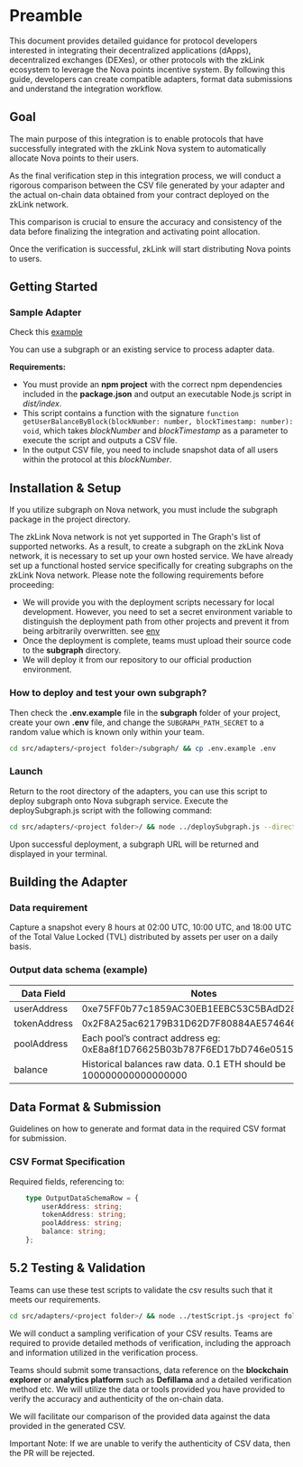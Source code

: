 # Preamble
This document provides detailed guidance for protocol developers interested in integrating their decentralized applications (dApps), decentralized exchanges (DEXes), or other protocols with the zkLink ecosystem to leverage the Nova points incentive system. By following this guide, developers can create compatible adapters, format data submissions and understand the integration workflow.

## Goal
The main purpose of this integration is to enable protocols that have successfully integrated with the zkLink Nova system to automatically allocate Nova points to their users.

As the final verification step in this integration process, we will conduct a rigorous comparison between the CSV file generated by your adapter and the actual on-chain data obtained from your contract deployed on the zkLink network.

This comparison is crucial to ensure the accuracy and consistency of the data before finalizing the integration and activating point allocation.

Once the verification is successful, zkLink will start distributing Nova points to users.

## Getting Started

### Sample Adapter
Check this [example](./example/)

You can use a subgraph or an existing service to process adapter data.

**Requirements:**
- You must provide an **npm project** with the correct npm dependencies included in the **package.json** and output an executable Node.js script in _dist/index_.
- This script contains a function with the signature `function getUserBalanceByBlock(blockNumber: number, blockTimestamp: number): void`, which takes *blockNumber* and *blockTimestamp* as a parameter to execute the script and outputs a CSV file.
- In the output CSV file, you need to include snapshot data of all users within the protocol at this *blockNumber*.

## Installation & Setup
If you utilize subgraph on Nova network, you must include the subgraph package in the project directory.

The zkLink Nova network is not yet supported in The Graph's list of supported networks. As a result, to create a subgraph on the zkLink Nova network, it is necessary to set up your own hosted service. We have already set up a functional hosted service specifically for creating subgraphs on the zkLink Nova network. Please note the following requirements before proceeding:

- We will provide you with the deployment scripts necessary for local development. However, you need to set a secret environment variable to distinguish the deployment path from other projects and prevent it from being arbitrarily overwritten. see [env](#how-to-deploy-and-test-your-own-subgraph)
- Once the deployment is complete, teams must upload their source code to the **subgraph** directory. 
- We will deploy it from our repository to our official production environment.

### How to deploy and test your own subgraph?

Then check the **.env.example** file in the **subgraph** folder of your project, create your own **.env** file, and change the `SUBGRAPH_PATH_SECRET` to a random value which is known only within your team.

```bash
cd src/adapters/<project folder>/subgraph/ && cp .env.example .env
```

### Launch
Return to the root directory of the adapters, you can use this script to deploy subgraph onto Nova subgraph service. Execute the deploySubgraph.js script with the following command:

```bash
cd src/adapters/<project folder>/ && node ../deploySubgraph.js --directory <project folder>
```
Upon successful deployment, a subgraph URL will be returned and displayed in your terminal.


## Building the Adapter

### Data requirement
Capture a snapshot every 8 hours at 02:00 UTC, 10:00 UTC, and 18:00 UTC of the Total Value Locked (TVL) distributed by assets per user on a daily basis.

### Output data schema (example)
| Data Field | Notes                                                              |
| --------   | ------------------------------------------------------------------ |
| userAddress     | 0xe75FF0b77c1859AC30EB1EEBC53C5BAdD28d19F7 |
| tokenAddress   | 0x2F8A25ac62179B31D62D7F80884AE57464699059 |
| poolAddress     | Each pool’s contract address eg: 0xE8a8f1D76625B03b787F6ED17bD746e0515F3aEf|
| balance      | Historical balances raw data. 0.1 ETH should be 100000000000000000 |


## Data Format & Submission
Guidelines on how to generate and format data in the required CSV format for submission.

### CSV Format Specification
Required fields, referencing to:
```typescript 
    type OutputDataSchemaRow = {
        userAddress: string;
        tokenAddress: string;
        poolAddress: string;
        balance: string; 
    };
```

## 5.2 Testing & Validation
Teams can use these test scripts to validate the csv results such that it meets our requirements.

```bash
cd src/adapters/<project folder>/ && node ../testScript.js <project folder>
```
We will conduct a sampling verification of your CSV results. Teams are required to provide detailed methods of verification, including the approach and information utilized in the verification process.

Teams should submit some transactions, data reference on the **blockchain explorer** or **analytics platform** such as **Defillama** and a detailed verification method etc. We will utilize the data or tools provided you have provided to verify the accuracy and authenticity of the on-chain data.

We will facilitate our comparison of the provided data against the data provided in the generated CSV.

Important Note: If we are unable to verify the authenticity of CSV data, then the PR will be rejected.

